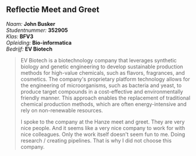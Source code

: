## Reflectie Meet and Greet

*Naam:* **John Busker**    
*Studentnummer:* **352905**    
*Klas:* **BFV3**    
*Opleiding:* **Bio-informatica**    
*Bedrijf:* **EV Biotech**

> EV Biotech is a biotechnology company that leverages synthetic biology and genetic engineering to develop sustainable production methods for high-value chemicals, such as flavors, fragrances, and cosmetics. The company's proprietary platform technology allows for the engineering of microorganisms, such as bacteria and yeast, to produce target compounds in a cost-effective and environmentally friendly manner. This approach enables the replacement of traditional chemical production methods, which are often energy-intensive and rely on non-renewable resources.
>
> I spoke to the company at the Hanze meet and greet. They are very nice people. And it seems like a very nice company to work for with nice colleagues. Only the work itself doesn't seem fun to me. Doing research / creating pipelines. That is why I did not choose this company.
